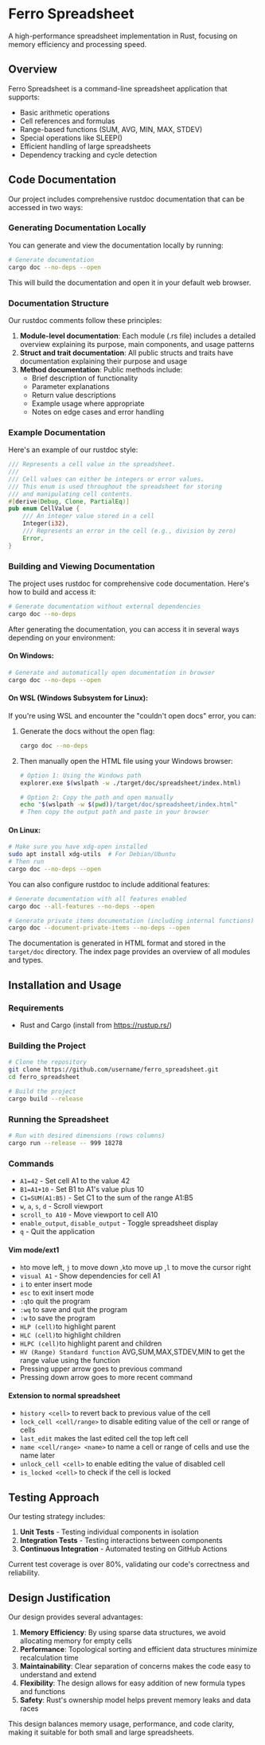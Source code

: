 # Ferro Spreadsheet

A high-performance spreadsheet implementation in Rust, focusing on memory efficiency and processing speed.

## Overview

Ferro Spreadsheet is a command-line spreadsheet application that supports:
- Basic arithmetic operations
- Cell references and formulas
- Range-based functions (SUM, AVG, MIN, MAX, STDEV)
- Special operations like SLEEP()
- Efficient handling of large spreadsheets
- Dependency tracking and cycle detection



## Code Documentation

Our project includes comprehensive rustdoc documentation that can be accessed in two ways:

### Generating Documentation Locally

You can generate and view the documentation locally by running:

```bash
# Generate documentation
cargo doc --no-deps --open
```

This will build the documentation and open it in your default web browser.

### Documentation Structure

Our rustdoc comments follow these principles:

1. **Module-level documentation**: Each module (.rs file) includes a detailed overview explaining its purpose, main components, and usage patterns
2. **Struct and trait documentation**: All public structs and traits have documentation explaining their purpose and usage
3. **Method documentation**: Public methods include:
   - Brief description of functionality
   - Parameter explanations
   - Return value descriptions
   - Example usage where appropriate
   - Notes on edge cases and error handling

### Example Documentation

Here's an example of our rustdoc style:

```rust
/// Represents a cell value in the spreadsheet.
///
/// Cell values can either be integers or error values.
/// This enum is used throughout the spreadsheet for storing
/// and manipulating cell contents.
#[derive(Debug, Clone, PartialEq)]
pub enum CellValue {
    /// An integer value stored in a cell
    Integer(i32),
    /// Represents an error in the cell (e.g., division by zero)
    Error,
}
```

### Building and Viewing Documentation

The project uses rustdoc for comprehensive code documentation. Here's how to build and access it:

```bash
# Generate documentation without external dependencies
cargo doc --no-deps
```

After generating the documentation, you can access it in several ways depending on your environment:

#### On Windows:
```bash
# Generate and automatically open documentation in browser
cargo doc --no-deps --open
```

#### On WSL (Windows Subsystem for Linux):
If you're using WSL and encounter the "couldn't open docs" error, you can:

1. Generate the docs without the open flag:
   ```bash
   cargo doc --no-deps
   ```

2. Then manually open the HTML file using your Windows browser:
   ```bash
   # Option 1: Using the Windows path
   explorer.exe $(wslpath -w ./target/doc/spreadsheet/index.html)

   # Option 2: Copy the path and open manually
   echo "$(wslpath -w $(pwd))/target/doc/spreadsheet/index.html"
   # Then copy the output path and paste in your browser
   ```

#### On Linux:
```bash
# Make sure you have xdg-open installed
sudo apt install xdg-utils  # For Debian/Ubuntu
# Then run
cargo doc --no-deps --open
```

You can also configure rustdoc to include additional features:

```bash
# Generate documentation with all features enabled
cargo doc --all-features --no-deps --open

# Generate private items documentation (including internal functions)
cargo doc --document-private-items --no-deps --open
```

The documentation is generated in HTML format and stored in the `target/doc` directory. The index page provides an overview of all modules and types.

## Installation and Usage

### Requirements

- Rust and Cargo (install from https://rustup.rs/)

### Building the Project

```bash
# Clone the repository
git clone https://github.com/username/ferro_spreadsheet.git
cd ferro_spreadsheet

# Build the project
cargo build --release
```

### Running the Spreadsheet

```bash
# Run with desired dimensions (rows columns)
cargo run --release -- 999 18278
```

### Commands

- `A1=42` - Set cell A1 to the value 42
- `B1=A1+10` - Set B1 to A1's value plus 10
- `C1=SUM(A1:B5)` - Set C1 to the sum of the range A1:B5
- `w`, `a`, `s`, `d` - Scroll viewport
- `scroll_to A10` - Move viewport to cell A10
- `enable_output`, `disable_output` - Toggle spreadsheet display
- `q` - Quit the application
#### Vim mode/ext1 
- `h`to move left, `j` to move down ,`k`to move up ,`l` to move the cursor right
- `visual A1` - Show dependencies for cell A1
- `i` to enter insert mode
- `esc` to exit insert mode
- `:q`to quit the program 
- `:wq` to save and quit the program
- `:w` to save the program 
- `HLP (cell)`to highlight parent
- `HLC (cell)`to highlight children
- `HLPC (cell)`to highlight parent and children
- `HV (Range) Standard function` AVG,SUM,MAX,STDEV,MIN to get the range value using the function
- Pressing upper arrow goes to previous command
- Pressing down arrow goes to more recent command
#### Extension to normal spreadsheet 
- `history <cell>` to revert back to previous value of the cell
- `lock_cell <cell/range>` to disable editing value of the cell or range of cells
- `last_edit` makes the last edited cell the top left cell 
- `name <cell/range> <name>` to name a cell or range of cells and use the name later 
- `unlock_cell <cell>` to enable editing the value of disabled cell
- `is_locked <cell>` to check if the cell is locked

## Testing Approach

Our testing strategy includes:

1. **Unit Tests** - Testing individual components in isolation
2. **Integration Tests** - Testing interactions between components
3. **Continuous Integration** - Automated testing on GitHub Actions

Current test coverage is over 80%, validating our code's correctness and reliability.

## Design Justification

Our design provides several advantages:

1. **Memory Efficiency**: By using sparse data structures, we avoid allocating memory for empty cells
2. **Performance**: Topological sorting and efficient data structures minimize recalculation time
3. **Maintainability**: Clear separation of concerns makes the code easy to understand and extend
4. **Flexibility**: The design allows for easy addition of new formula types and functions
5. **Safety**: Rust's ownership model helps prevent memory leaks and data races

This design balances memory usage, performance, and code clarity, making it suitable for both small and large spreadsheets.
